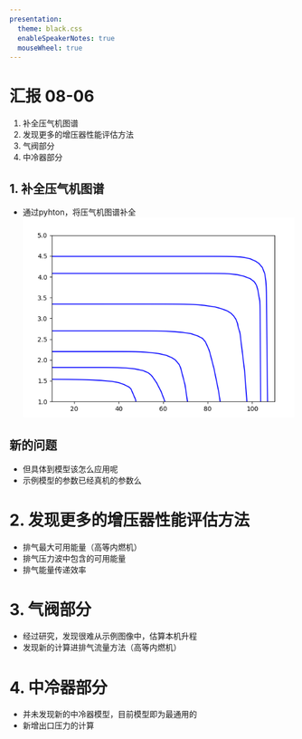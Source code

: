 ```yaml
---
presentation:
  theme: black.css
  enableSpeakerNotes: true
  mouseWheel: true
---
```


<!-- slide -->
# 汇报 08-06
1. 补全压气机图谱
2. 发现更多的增压器性能评估方法
3. 气阀部分
4. 中冷器部分

<!-- slide -->
## 1. 补全压气机图谱
- 通过pyhton，将压气机图谱补全
![1](image/Snipaste_2020-08-06_22-09-35.png)

<!-- slide vertical=true-->
## 新的问题
- 但具体到模型该怎么应用呢
- 示例模型的参数已经真机的参数么



<!-- slide -->
# 2. 发现更多的增压器性能评估方法
- 排气最大可用能量（高等内燃机）
- 排气压力波中包含的可用能量
- 排气能量传递效率

<!-- slide -->
# 3. 气阀部分
- 经过研究，发现很难从示例图像中，估算本机升程
- 发现新的计算进排气流量方法（高等内燃机）

<!-- slide -->
# 4. 中冷器部分
- 并未发现新的中冷器模型，目前模型即为最通用的
- 新增出口压力的计算
